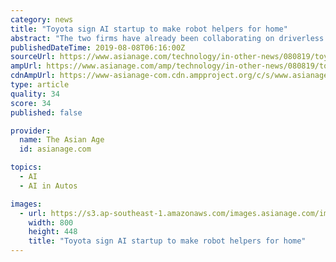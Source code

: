 ```yaml
---
category: news
title: "Toyota sign AI startup to make robot helpers for home"
abstract: "The two firms have already been collaborating on driverless vehicles since 2014 ... and has enlisted a Japanese startup that specialises in artificial intelligence to jump-start its plan. Japan’s biggest automaker and Tokyo-based Preferred Networks ..."
publishedDateTime: 2019-08-08T06:16:00Z
sourceUrl: https://www.asianage.com/technology/in-other-news/080819/toyota-sign-ai-startup-to-make-robot-helpers-for-home.html
ampUrl: https://www.asianage.com/amp/technology/in-other-news/080819/toyota-sign-ai-startup-to-make-robot-helpers-for-home.html
cdnAmpUrl: https://www-asianage-com.cdn.ampproject.org/c/s/www.asianage.com/amp/technology/in-other-news/080819/toyota-sign-ai-startup-to-make-robot-helpers-for-home.html
type: article
quality: 34
score: 34
published: false

provider:
  name: The Asian Age
  id: asianage.com

topics:
  - AI
  - AI in Autos

images:
  - url: https://s3.ap-southeast-1.amazonaws.com/images.asianage.com/images/aa-Cover-jpgidqlmjlt8ue8b24bcufedn6-20190709081502.Medi.jpeg
    width: 800
    height: 448
    title: "Toyota sign AI startup to make robot helpers for home"
---
```

